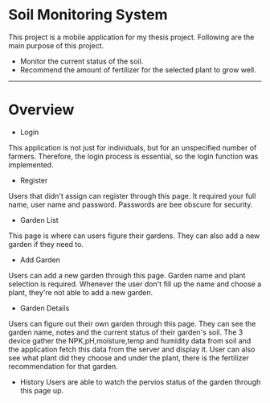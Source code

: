 # Soil Monitoring System

This project is a mobile application for my thesis project. Following are the main purpose of this project.
- Monitor the current status of the soil.
- Recommend the amount of fertilizer for the selected plant to grow well.

---
# Overview

- Login

This application is not just for individuals, but for an unspecified number of farmers. Therefore, the login process is essential, so the login function was implemented.





- Register

Users that didn't assign can register through this page. It required your full name, user name and password. Passwords are bee obscure for security.


- Garden List

This page is where can users figure their gardens. They can also add a new garden if they need to.

- Add Garden

Users can add a new garden through this page. Garden name and plant selection is required. Whenever the user don't fill up the name and choose a plant, they're not able to add a new garden.

- Garden Details

Users can figure out their own garden through this page. They can see the garden name, notes and the current status of their garden's soil. The 3 device gather the NPK,pH,moisture,temp and humidity data from soil and the application fetch this data from the server and display it. User can also see what plant did they choose and under the plant, there is the fertilizer recommendation for that garden.

- History
Users are able to watch the pervios status of the garden through this page up.
